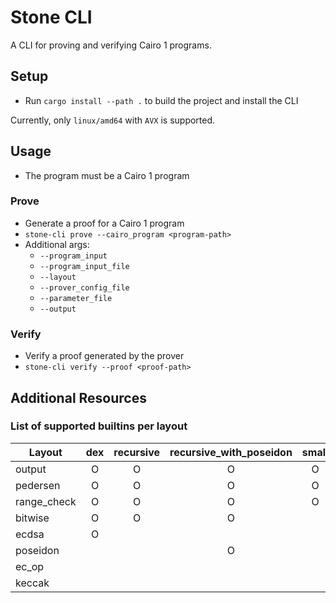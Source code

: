 # Stone CLI

A CLI for proving and verifying Cairo 1 programs.

## Setup

- Run `cargo install --path .` to build the project and install the CLI

Currently, only `linux/amd64` with `AVX` is supported.

## Usage

- The program must be a Cairo 1 program

### Prove

- Generate a proof for a Cairo 1 program
- `stone-cli prove --cairo_program <program-path>`
- Additional args:
  - `--program_input`
  - `--program_input_file`
  - `--layout`
  - `--prover_config_file`
  - `--parameter_file`
  - `--output`

### Verify

- Verify a proof generated by the prover
- `stone-cli verify --proof <proof-path>`

## Additional Resources

### List of supported builtins per layout

| Layout      | dex | recursive | recursive_with_poseidon | small | starknet | starknet_with_keccak |
| ----------- | :-: | :-------: | :---------------------: | :---: | :------: | :------------------: |
| output      |  O  |     O     |            O            |   O   |    O     |          O           |
| pedersen    |  O  |     O     |            O            |   O   |    O     |          O           |
| range_check |  O  |     O     |            O            |   O   |    O     |          O           |
| bitwise     |  O  |     O     |            O            |       |    O     |          O           |
| ecdsa       |  O  |           |                         |       |    O     |          O           |
| poseidon    |     |           |            O            |       |          |                      |
| ec_op       |     |           |                         |       |    O     |          O           |
| keccak      |     |           |                         |       |          |          O           |
